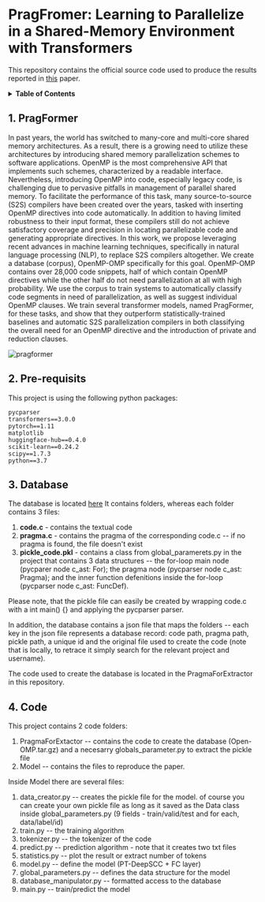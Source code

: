 # PragFromer: Learning to Parallelize in a Shared-Memory Environment with Transformers
This repository contains the official source code used to produce the results reported in [this](https://arxiv.org/abs/2204.12835) paper.

<details><summary><strong>Table of Contents</strong></summary>

1. [PragFormer](#1-pragformer)
2. [Pre-requisits](#2-prerequisits)
3. [Database](#3-database)
4. [Code](#4-code)
5. [Citation](#5-cite) 
</details>

## 1. PragFormer

In past years, the world has switched to many-core and multi-core shared memory architectures.
  As a result, there is a growing need to utilize these architectures by introducing shared memory parallelization schemes to software applications.
  OpenMP is the most comprehensive API that implements such schemes, characterized by a readable interface.
  Nevertheless, introducing OpenMP into code, especially legacy code, is challenging due to pervasive pitfalls in management of parallel shared memory.
  To facilitate the performance of this task, many source-to-source (S2S) compilers have been created over the years, tasked with inserting OpenMP directives into code automatically.
  In addition to having limited robustness to their input format, these compilers still do not achieve satisfactory coverage and precision in locating parallelizable code and generating appropriate directives.
  In this work, we propose leveraging recent advances in machine learning techniques, specifically in natural language processing (NLP), to replace S2S compilers altogether.
  We create a database (corpus), OpenMP-OMP specifically for this goal. OpenMP-OMP contains over 28,000 code snippets, half of which contain OpenMP directives while the other half do not need parallelization at all with high probability.
  We use the corpus to train systems to automatically classify code segments in need of parallelization, as well as suggest individual OpenMP clauses.
  We train several transformer models, named PragFormer, for these tasks, and show that they outperform statistically-trained baselines and automatic S2S parallelization compilers in both classifying the overall need for an OpenMP directive and the introduction of private and reduction clauses.
  
  ![pragformer](https://user-images.githubusercontent.com/104314626/165228036-d7fadd8d-768a-4e94-bd57-0a77e1330082.png)


## 2. Pre-requisits

This project is using the following python packages:
```
pycparser
transformers==3.0.0
pytorch==1.11
matplotlib
huggingface-hub==0.4.0
scikit-learn==0.24.2
scipy==1.7.3
python==3.7
```

## 3. Database

The database is located [here](https://drive.google.com/file/d/1ubMugpvmE0ePxQs4T8l6QHgbEI63KoXG/view?usp=sharing)
It contains folders, whereas each folder contains 3 files:
1. **code.c** - contains the textual code 
2. **pragma.c** - contains the pragma of the corresponding code.c -- if no pragma is found, the file doesn't exist
3. **pickle_code.pkl** - contains a class from global_paramerets.py in the project that contains 3 data structures -- the for-loop main node (pycparer node c_ast: For); the pragma node (pycparser node c_ast: Pragma); and the inner function defenitions inside the for-loop (pycparser node c_ast: FuncDef).  

Please note, that the pickle file can easily be created by wrapping code.c with a int main() {} and applying the pycparser parser.  

In addition, the database contains a json file that maps the folders -- each key in the json file represents a database record: code path, pragma path, pickle path, a unique id and the original file used to create the code (note that is locally, to retrace it simply search for the relevant project and username).  

The code used to create the database is located in the PragmaForExtractor in this repository.  


## 4. Code

This project contains 2 code folders:
1. PragmaForExtactor -- contains the code to create the database (Open-OMP.tar.gz) and a necesarry globals_parameter.py to extract the pickle file
2. Model -- contains the files to reproduce the paper.

Inside Model there are several files:
1. data_creator.py -- creates the pickle file for the model. of course you can create your own pickle file as long as it saved as the Data class inside global_parameters.py (9 fields - train/valid/test and for each, data/label/id)
2. train.py -- the training algorithm 
3. tokenizer.py -- the tokenizer of the code
4. predict.py -- prediction algorithm - note that it creates two txt files
5. statistics.py -- plot the result or extract number of tokens
6. model.py -- define the model (PT-DeepSCC + FC layer)
7. global_parameters.py -- defines the data structure for the model
8. database_manipulator.py -- formatted access to the database
9. main.py -- train/predict the model
